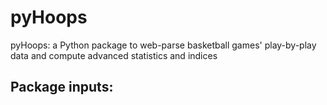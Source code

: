 # pyHoops
pyHoops: a Python package to web-parse basketball games' play-by-play data and compute advanced statistics and indices

## Package inputs:
